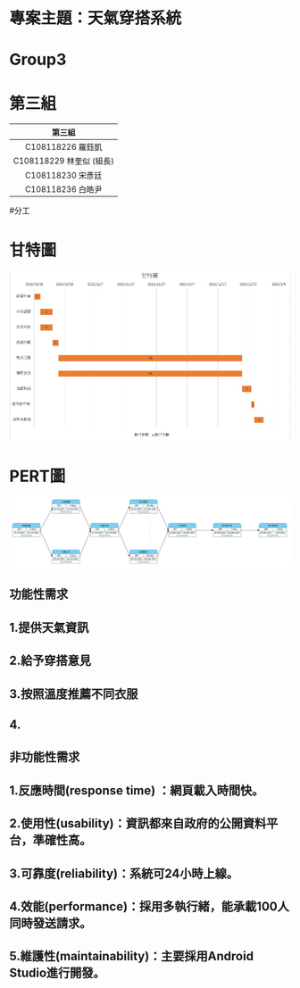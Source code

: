 # 專案主題：天氣穿搭系統
# Group3
# 第三組

| 第三組|
|:--------------:|
|C108118226 羅鈺凱|
|C108118229 林奎似 (組長)|
|C108118230 宋彥廷|
|C108118236 白皓尹|

#分工


# 甘特圖
![fin1](fin1.jpeg "甘特圖")
# PERT圖
![fin2](fin2.jpeg "PERT圖")

## 功能性需求
## 1.提供天氣資訊
## 2.給予穿搭意見
## 3.按照溫度推薦不同衣服
## 4.

## 非功能性需求
## 1.反應時間(response time) ：網頁載入時間快。
## 2.使用性(usability)：資訊都來自政府的公開資料平台，準確性高。
## 3.可靠度(reliability)：系統可24小時上線。
## 4.效能(performance)：採用多執行緒，能承載100人同時發送請求。
## 5.維護性(maintainability)：主要採用Android Studio進行開發。
